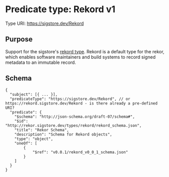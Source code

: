 # Predicate type: Rekord v1

Type URI: https://sigstore.dev/Rekord

## Purpose
Support for the sigstore's [rekord type](https://github.com/sigstore/rekor). Rekord is a default type for the rekor, which enables software maintainers and build systems to record signed metadata to an immutable record.

## Schema

```jsonc
{
  "subject": [{ ... }],
  "predicateType": "https://sigstore.dev/Rekord", // or https://rekord.sigstore.dev/Rekord - is there already a pre-defined URI?
  "predicate": {
    "$schema": "http://json-schema.org/draft-07/schema#",
    "$id": "http://rekor.sigstore.dev/types/rekord/rekord_schema.json",
    "title": "Rekor Schema",
    "description": "Schema for Rekord objects",
    "type": "object",
    "oneOf": [
        {
            "$ref": "v0.0.1/rekord_v0_0_1_schema.json"
        }
    ]
  }
}
